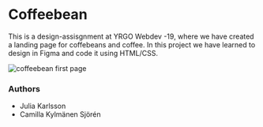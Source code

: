 # Coffeebean

This is a design-assisgnment at YRGO Webdev -19, where we have created a landing page for coffebeans and coffee. 
In this project we have learned to design in Figma and code it using HTML/CSS.

<img src="images/coffeebean-first-page" alt="coffeebean first page">

### Authors
- Julia Karlsson
- Camilla Kylmänen Sjörén 
